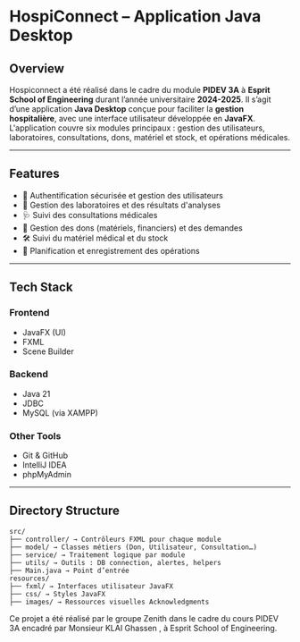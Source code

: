 # HospiConnect – Application Java Desktop

## Overview

Hospiconnect a été réalisé dans le cadre du module **PIDEV 3A** à **Esprit School of Engineering** durant l’année universitaire **2024-2025**.
Il s’agit d’une application **Java Desktop** conçue pour faciliter la **gestion hospitalière**, avec une interface utilisateur développée en **JavaFX**. L'application couvre six modules principaux : gestion des utilisateurs, laboratoires, consultations, dons, matériel et stock, et opérations médicales.

---

## Features

- 🔐 Authentification sécurisée et gestion des utilisateurs
- 🧪 Gestion des laboratoires et des résultats d'analyses
- 🩺 Suivi des consultations médicales
- 🎁 Gestion des dons (matériels, financiers) et des demandes
- 🛠️ Suivi du matériel médical et du stock
- 🏥 Planification et enregistrement des opérations

---

## Tech Stack

### Frontend
- JavaFX (UI)
- FXML
- Scene Builder

### Backend
- Java 21
- JDBC
- MySQL (via XAMPP)

### Other Tools
- Git & GitHub
- IntelliJ IDEA
- phpMyAdmin


---

## Directory Structure
```
src/
├── controller/ → Contrôleurs FXML pour chaque module
├── model/ → Classes métiers (Don, Utilisateur, Consultation…)
├── service/ → Traitement logique par module
├── utils/ → Outils : DB connection, alertes, helpers
├── Main.java → Point d’entrée
resources/
├── fxml/ → Interfaces utilisateur JavaFX
├── css/ → Styles JavaFX
├── images/ → Ressources visuelles Acknowledgments
```

Ce projet a été réalisé par le groupe Zenith dans le cadre du cours PIDEV 3A encadré par Monsieur KLAI Ghassen , à Esprit School of Engineering.

